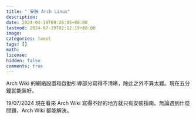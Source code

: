 ```yaml
---
title: " 安裝 Arch Linux"
description: 
date: 2024-04-18T09:26:05+08:00
lastmod: 2024-07-19T02:12:19+08:00
image: 
categories: tweet
tags: []
math: 
license: 
hidden: false
comments: true
---
```


Arch Wiki 的網絡設置和啟動引導部分寫得不清晰，除此之外不算太難。現在五分鐘就能裝好。

19/07/2024
現在看來 Arch Wiki 寫得不好的地方就只有安裝指南。無論遇到什麼問題，Arch Wiki 都能解決。

